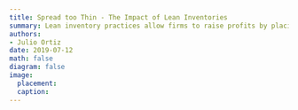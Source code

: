 ```yaml
---
title: Spread too Thin - The Impact of Lean Inventories
summary: Lean inventory practices allow firms to raise profits by placing fewer, more frequent orders in normal times. This strategy however, renders the economy more vulnerable to an unanticipated shock. This paper documents empirical evidence of this trade-off and quantifies it in a structurally estimated hetergenous firms model. (Draft coming soon)
authors:
- Julio Ortiz
date: 2019-07-12
math: false
diagram: false
image:
  placement: 
  caption: 
---
```

